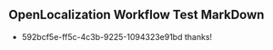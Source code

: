 ## OpenLocalization Workflow Test MarkDown
* 592bcf5e-ff5c-4c3b-9225-1094323e91bd thanks!

<!--HONumber=Jul16_HO4-->


